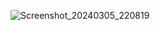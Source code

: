 ![Screenshot_20240305_220819](https://github.com/ThieuNhatHieu/appmess/assets/140248054/eb842a17-1a95-4d34-af91-a6ad2b457c6c)
